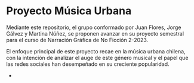 # Proyecto Música Urbana

Mediante este repositorio, el grupo conformado por Juan Flores, Jorge Gálvez y Martina Núñez, se proponen avanzar en su proyecto semestral para el curso de Narración Gráfica de No Ficción 2-2023.

El enfoque principal de este proyecto recae en la música urbana chilena, con la intención de analizar el auge de este género musical y el papel que las redes sociales han desempeñado en su creciente popularidad.

+